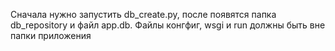 Cначала нужно запустить db_create.py, после появятся папка db_repository и файл app.db. Файлы конгфиг, wsgi и run должны быть вне папки приложения

